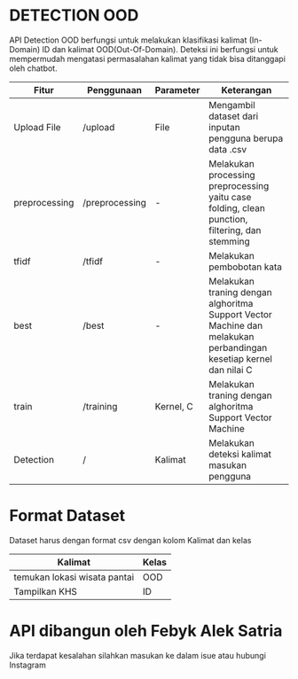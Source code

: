 # DETECTION OOD
API Detection OOD berfungsi untuk melakukan klasifikasi kalimat (In-Domain) ID dan kalimat OOD(Out-Of-Domain). Deteksi ini berfungsi untuk mempermudah mengatasi permasalahan kalimat yang tidak bisa ditanggapi oleh chatbot.

| Fitur         	| Penggunaan     	| Parameter 	| Keterangan                                                                                                            	|
|---------------	|----------------	|-----------	|-----------------------------------------------------------------------------------------------------------------------	|
| Upload File   	| /upload        	| File      	| Mengambil dataset   dari inputan pengguna berupa data .csv                                                            	|
| preprocessing 	| /preprocessing 	| -         	| Melakukan processing   preprocessing yaitu case folding, clean punction, filtering, dan stemming                      	|
| tfidf         	| /tfidf         	| -         	| Melakukan pembobotan   kata                                                                                           	|
| best          	| /best          	| -         	| Melakukan traning   dengan alghoritma Support Vector Machine dan melakukan perbandingan kesetiap   kernel dan nilai C 	|
| train         	| /training      	| Kernel, C 	| Melakukan traning   dengan alghoritma Support Vector Machine                                                          	|
| Detection     	| /              	| Kalimat   	| Melakukan deteksi   kalimat masukan pengguna                                                                          	|

# Format Dataset
Dataset harus dengan format csv dengan kolom Kalimat dan kelas

| Kalimat                      	| Kelas 	|
|------------------------------	|-------	|
| temukan lokasi wisata pantai 	| OOD   	|
| Tampilkan KHS                	| ID    	|

# API dibangun oleh Febyk Alek Satria
Jika terdapat kesalahan silahkan masukan ke dalam isue atau hubungi Instagram
